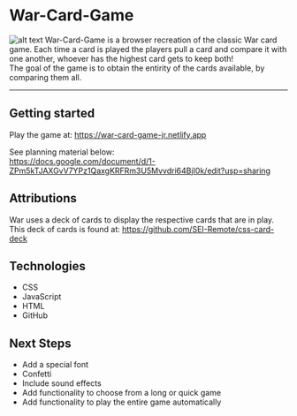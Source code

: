 # War-Card-Game
![alt text](https://i.imgur.com/BTTmQZ7.png "Screenshot of war card game")
War-Card-Game is a browser recreation of the classic War card game. Each time a card is played the players pull a card and compare it with one another, whoever has the highest card gets to keep both!  
The goal of the game is to obtain the entirity of the cards available, by comparing them all.

---

## Getting started
Play the game at:
https://war-card-game-jr.netlify.app

See planning material below:  
https://docs.google.com/document/d/1-ZPm5kTJAXGvV7YPz1QaxgKRFRm3U5Mvvdri64BjI0k/edit?usp=sharing

## Attributions
War uses a deck of cards to display the respective cards that are in play.  
This deck of cards is found at: https://github.com/SEI-Remote/css-card-deck

## Technologies
+ CSS
+ JavaScript
+ HTML
+ GitHub

## Next Steps
+ Add a special font
+ Confetti
+ Include sound effects
+ Add functionality to choose from a long or quick game
+ Add functionality to play the entire game automatically
